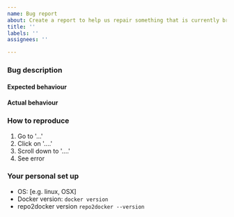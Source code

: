 ```yaml
---
name: Bug report
about: Create a report to help us repair something that is currently broken
title: ''
labels: ''
assignees: ''

---
```

<!-- Thank you for contributing. These HTML commments will not render in the issue, but you can delete them once you've read them if you prefer! -->

### Bug description
<!-- Use this section to clearly and concisely describe the bug. -->

#### Expected behaviour
<!-- Tell us what you thought would happen. -->

#### Actual behaviour
<!-- Tell us what you actually happens. -->

### How to reproduce
<!-- Use this section to describe the steps that a user would take to experience this bug. -->

1. Go to '...'
2. Click on '....'
3. Scroll down to '....'
4. See error

### Your personal set up
<!-- Tell us a little about the system you're using. You can see the guidelines for setting up and reporting this information at https://repo2docker.readthedocs.io/en/latest/contributing/contributing.html#setting-up-for-local-development. -->

 - OS: [e.g. linux, OSX]
 - Docker version: `docker version` <!-- Run this command to get your version. -->
 - repo2docker version `repo2docker --version` <!-- Run this command to get your version. -->

